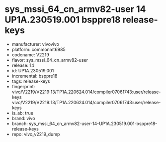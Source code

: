 # sys_mssi_64_cn_armv82-user 14 UP1A.230519.001 bsppre18 release-keys
- manufacturer: vivovivo
- platform: commonmt6985
- codename: V2219
- flavor: sys_mssi_64_cn_armv82-user
- release: 14
- id: UP1A.230519.001
- incremental: bsppre18
- tags: release-keys
- fingerprint: vivo/V2219/V2219:13/TP1A.220624.014/compiler07061743:user/release-keys
vivo/V2219/V2219:13/TP1A.220624.014/compiler07061743:user/release-keys
- is_ab: true
- brand: vivo
- branch: sys_mssi_64_cn_armv82-user-14-UP1A.230519.001-bsppre18-release-keys
- repo: vivo_v2219_dump

